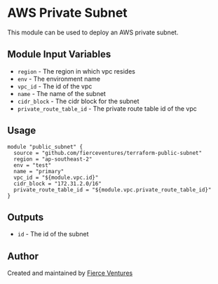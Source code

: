 # AWS Private Subnet

This module can be used to deploy an AWS private subnet.

Module Input Variables
----------------------

- `region` - The region in which vpc resides
- `env` - The environment name
- `vpc_id` - The id of the vpc
- `name` - The name of the subnet
- `cidr_block` - The cidr block for the subnet
- `private_route_table_id` - The private route table id of the vpc

Usage 
-----

```hcl
module "public_subnet" {
  source = "github.com/fierceventures/terraform-public-subnet"
  region = "ap-southeast-2"
  env = "test"
  name = "primary"
  vpc_id = "${module.vpc.id}"
  cidr_block = "172.31.2.0/16"
  private_route_table_id = "${module.vpc.private_route_table_id}"
}
```

Outputs
-------
- `id` - The id of the subnet

Author
------
Created and maintained by [Fierce Ventures](https://github.com/fierceventures/)
